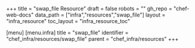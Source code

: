 +++
title = "swap_file Resource"
draft = false
robots = ""
gh_repo = "chef-web-docs"
data_path = ["infra","resources","swap_file"]
layout = "infra_resource"
toc_layout = "infra_resource_toc"

[menu]
  [menu.infra]
    title = "swap_file"
    identifier = "chef_infra/resources/swap_file"
    parent = "chef_infra/resources"
+++

<!-- The contents of this page are automatically generated from the swap_file.yaml file in the data directory. -->
<!-- To suggest a change, edit the https://github.com/chef/chef/blob/main/lib/chef/resource/swap_file.rb file
      and submit a pull request to the https://github.com/chef/chef repository. -->
